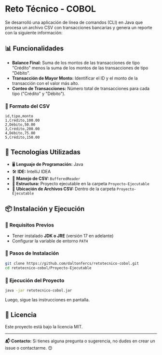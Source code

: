 # Reto Técnico - COBOL

Se desarrolló una aplicación de línea de comandos (CLI) en Java que procesa un archivo CSV con transacciones bancarias y genera un reporte con la siguiente información:

## 📊 Funcionalidades
- **Balance Final:** Suma de los montos de las transacciones de tipo "Crédito" menos la suma de los montos de las transacciones de tipo "Débito".
- **Transacción de Mayor Monto:** Identificar el ID y el monto de la transacción con el valor más alto.
- **Conteo de Transacciones:** Número total de transacciones para cada tipo ("Crédito" y "Débito").

### 📂 Formato del CSV
```csv
id,tipo,monto
1,Crédito,100.00
2,Débito,50.00
3,Crédito,200.00
4,Débito,75.00
5,Crédito,150.00
```

## 🚀 Tecnologías Utilizadas
- 🖥️ **Lenguaje de Programación:** Java
- 🛠️ **IDE:** IntelliJ IDEA
- 📖 **Manejo de CSV:** `BufferedReader`
- 📁 **Estructura:** Proyecto ejecutable en la carpeta `Proyecto-Ejecutable`
- 📂 **Ubicación de Archivos CSV:** Dentro de la carpeta `Proyecto-Ejecutable`

## 📦 Instalación y Ejecución
### 🔹 **Requisitos Previos**
- Tener instalado **JDK o JRE** (versión 17 en adelante)
- Configurar la variable de entorno `PATH`

### 🔹 **Pasos de Instalación**
```bash
git clone https://github.com/daltonfercs/retotecnico-cobol.git
cd retotecnico-cobol/Proyecto-Ejecutable
```

### 🔹 **Ejecución del Proyecto**
```bash
java -jar retotecnico-cobol.jar
```
Luego, sigue las instrucciones en pantalla.

## 📜 Licencia
Este proyecto está bajo la licencia MIT.

---
**📬 Contacto:** Si tienes alguna pregunta o sugerencia, no dudes en crear un issue o contactarme. 😊


